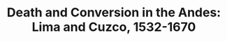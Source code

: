---
id: 0a26df4b0847a28a
full_citation: 'Ramos, Gabriela. _Death and Conversion in the Andes: Lima and Cuzco, 1532-1670_. History, Languages, and Cultures of the Spanish and Portuguese Worlds. Notre Dame, IN: University of Notre Dame Press, 2010.'
casual_citation: 'Gabriela Ramos, _Death and Conversion in the Andes: Lima and Cuzco, 1532-1670_ (2010).'
title: 'Death and Conversion in the Andes: Lima and Cuzco, 1532-1670'
authors: 
    - 59eadf77521862b6
original_publication_year: 2010
has_cover_image: false
oclc: 806331870
amzn: 0268040281
isbn: 9780268040284
---